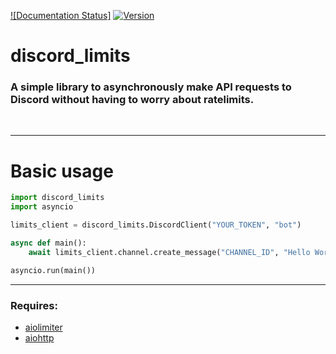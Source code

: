 [![Documentation Status]](https://discord-limits.readthedocs.io/en/latest/?badge=latest)
[![Version](https://img.shields.io/badge/Version-v2.0.3-blue)](https://img.shields.io/badge/Version-v2.0.3-blue)

# discord_limits

### A simple library to asynchronously make API requests to Discord without having to worry about ratelimits.

<br>

---

# Basic usage

```py
import discord_limits
import asyncio

limits_client = discord_limits.DiscordClient("YOUR_TOKEN", "bot")

async def main():
    await limits_client.channel.create_message("CHANNEL_ID", "Hello World!")

asyncio.run(main())

```

---
### Requires:
- [aiolimiter](https://pypi.org/project/aiolimiter/)
- [aiohttp](https://pypi.org/project/aiohttp/)


[def]: https://readthedocs.org/projects/discord-limits/badge/?version=latest